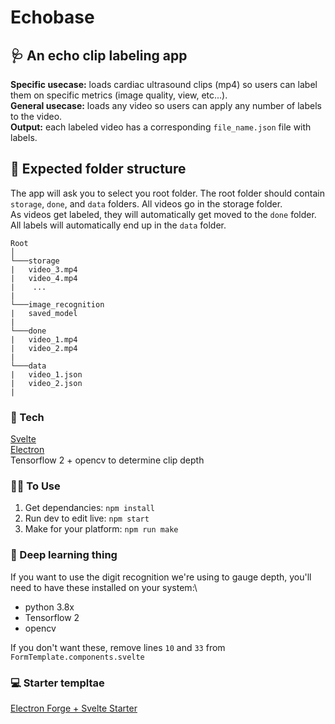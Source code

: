 # Echobase

## 🩺 An echo clip labeling app 

**Specific usecase:** loads cardiac ultrasound clips (mp4) so users can label them on specific metrics (image quality, view, etc...).\
**General usecase:** loads any video so users can apply any number of labels to the video.\
**Output:** each labeled video has a corresponding `file_name.json` file with labels.

## 📂 Expected folder structure
The app will ask you to select you root folder. The root folder should contain `storage`, `done`, and `data` folders.  All videos go in the storage folder.\
As videos get labeled, they will automatically get moved to the `done` folder. \
All labels will automatically end up in the `data` folder.

```
Root
│   
└───storage
|   video_3.mp4
|   video_4.mp4
|    ...
|
└───image_recognition
|   saved_model
|   
└───done
|   video_1.mp4
|   video_2.mp4
|
└───data
|   video_1.json
|   video_2.json
|
```

### 🤖 Tech
[Svelte](svelte.dev)\
[Electron](https://www.electronjs.org/)\
Tensorflow 2 + opencv to determine clip depth

### 👩‍💻 To Use
1. Get dependancies: `npm install`
2. Run dev to edit live: `npm start`
3. Make for your platform: `npm run make`

### 🐍 Deep learning thing
If you want to use the digit recognition we're using to gauge depth, you'll need to have these installed on your system:\

- python 3.8x
- Tensorflow 2
- opencv


If you don't want these, remove lines `10` and `33` from `FormTemplate.components.svelte`

### 💻 Starter templtae 
[Electron Forge + Svelte Starter](https://github.com/codediodeio/electron-forge-svelte)
